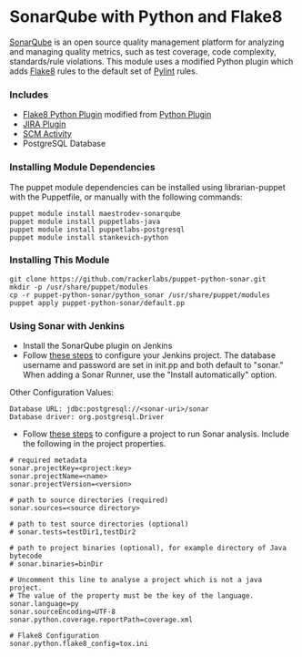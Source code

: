 SonarQube with Python and Flake8
===================

[SonarQube](http://www.sonarqube.org/) is an open source quality management platform for analyzing and managing quality metrics, such as test coverage, code complexity, standards/rule violations. This module uses a modified Python plugin which adds [Flake8](https://flake8.readthedocs.org/en/2.2.3/warnings.html) rules to the default set of [Pylint](http://pylint-messages.wikidot.com/all-codes) rules.


### Includes
- [Flake8 Python Plugin](https://github.com/SonarCommunity/sonar-python/pull/1) modified from [Python Plugin](http://docs.codehaus.org/display/SONAR/Python+Plugin)
- [JIRA Plugin](http://docs.codehaus.org/display/SONAR/JIRA+Plugin)
- [SCM Activity](http://docs.codehaus.org/display/SONAR/SCM+Activity+Plugin)
- PostgreSQL Database

### Installing Module Dependencies
The puppet module dependencies can be installed using librarian-puppet with the Puppetfile, or manually with the following commands:
```
puppet module install maestrodev-sonarqube
puppet module install puppetlabs-java
puppet module install puppetlabs-postgresql
puppet module install stankevich-python
```


### Installing This Module
```
git clone https://github.com/rackerlabs/puppet-python-sonar.git
mkdir -p /usr/share/puppet/modules
cp -r puppet-python-sonar/python_sonar /usr/share/puppet/modules
puppet apply puppet-python-sonar/default.pp
```


### Using Sonar with Jenkins
- Install the SonarQube plugin on Jenkins
- Follow [these steps](http://docs.codehaus.org/display/SONAR/Configuring+SonarQube+Jenkins+Plugin) to configure your Jenkins project. The database username and password are set in init.pp and both default to "sonar." When adding a Sonar Runner, use the "Install automatically" option.

Other Configuration Values:
```
Database URL: jdbc:postgresql://<sonar-uri>/sonar
Database driver: org.postgresql.Driver
```

- Follow [these steps](http://docs.codehaus.org/display/SONAR/Triggering+SonarQube+on+Jenkins+Job#TriggeringSonarQubeonJenkinsJob-TriggeringaProjectAnalysiswiththeSonarQubeRunner) to configure a project to run Sonar analysis. Include the following in the project properties.
```
# required metadata
sonar.projectKey=<project:key>
sonar.projectName=<name>
sonar.projectVersion=<version>

# path to source directories (required)
sonar.sources=<source directory>

# path to test source directories (optional)
# sonar.tests=testDir1,testDir2

# path to project binaries (optional), for example directory of Java bytecode
# sonar.binaries=binDir

# Uncomment this line to analyse a project which is not a java project.
# The value of the property must be the key of the language.
sonar.language=py
sonar.sourceEncoding=UTF-8
sonar.python.coverage.reportPath=coverage.xml

# Flake8 Configuration
sonar.python.flake8_config=tox.ini
```
